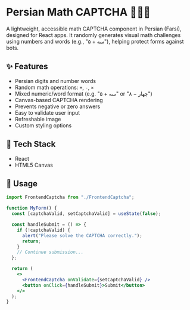 # Persian Math CAPTCHA 🧮🇮🇷

A lightweight, accessible math CAPTCHA component in Persian (Farsi), designed for React apps. It randomly generates visual math challenges using numbers and words (e.g., "سه + ۵"), helping protect forms against bots.

## ✨ Features

- Persian digits and number words
- Random math operations: `+`, `-`, `×`
- Mixed numeric/word format (e.g. "سه + ۵" or "۸ − چهار")
- Canvas-based CAPTCHA rendering
- Prevents negative or zero answers
- Easy to validate user input
- Refreshable image
- Custom styling options

## 🔧 Tech Stack

- React
- HTML5 Canvas

## 🚀 Usage

```jsx
import FrontendCaptcha from "./FrontendCaptcha";

function MyForm() {
  const [captchaValid, setCaptchaValid] = useState(false);

  const handleSubmit = () => {
    if (!captchaValid) {
      alert("Please solve the CAPTCHA correctly.");
      return;
    }
    // Continue submission...
  };

  return (
    <>
      <FrontendCaptcha onValidate={setCaptchaValid} />
      <button onClick={handleSubmit}>Submit</button>
    </>
  );
}
